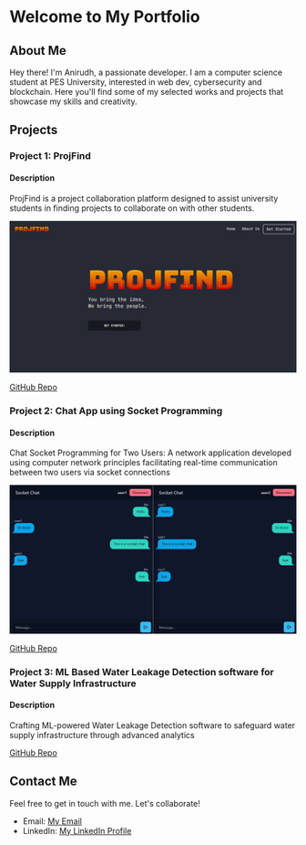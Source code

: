 # Welcome to My Portfolio

## About Me

Hey there! I'm Anirudh, a passionate developer. I am a computer science student at PES University, interested in web dev, cybersecurity and blockchain. Here you'll find some of my selected works and projects that showcase my skills and creativity.

## Projects

### Project 1: ProjFind

#### Description
ProjFind is a project collaboration platform designed to assist university students in finding projects to collaborate on with other students.

![Project Image](/assets/projfind.jfif)

[GitHub Repo](https://github.com/ANANTH-SWAMY/projfind/)

### Project 2: Chat App using Socket Programming

#### Description

Chat Socket Programming for Two Users: A network application developed using computer network principles facilitating real-time communication between two users via socket connections

![Project Image](/assets/socketchat.jfif)

[GitHub Repo](https://github.com/ANANTH-SWAMY/socket-chat)

### Project 3: ML Based Water Leakage Detection software for Water Supply Infrastructure

#### Description
Crafting ML-powered Water Leakage Detection software to safeguard water supply infrastructure through advanced analytics


 [GitHub Repo](https://github.com/sujay1844/override)

## Contact Me

Feel free to get in touch with me. Let's collaborate!

- Email: [My Email](mailto:anirudhpkofficial@gmail.com)
- LinkedIn: [My LinkedIn Profile](https://www.linkedin.com/in/anirudh-parsi-kamalakar)

